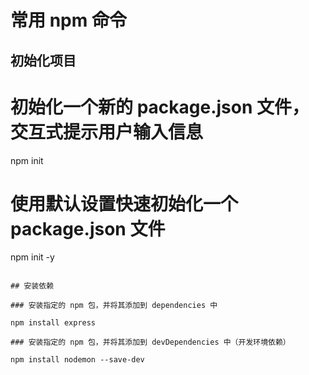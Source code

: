 # 常用 npm 命令

## 初始化项目

# 初始化一个新的 package.json 文件，交互式提示用户输入信息
npm init

# 使用默认设置快速初始化一个 package.json 文件
npm init -y

```

## 安装依赖

### 安装指定的 npm 包，并将其添加到 dependencies 中

npm install express

### 安装指定的 npm 包，并将其添加到 devDependencies 中（开发环境依赖）

npm install nodemon --save-dev
